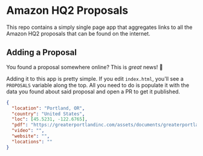 # Amazon HQ2 Proposals

This repo contains a simply single page app that aggregates links to all the
Amazon HQ2 proposals that can be found on the internet.

## Adding a Proposal

You found a proposal somewhere online? This is *great* news! :tada:

Adding it to this app is pretty simple. If you edit `index.html`, you'll see a
`PROPOSALS` variable along the top. All you need to do is populate it with the
data you found about said proposal and open a PR to get it published.

```json
{
  "location": "Portland, OR",
  "country": "United States",
  "loc": [45.5231, -122.6765],
  "pdf": "https://greaterportlandinc.com/assets/documents/greaterportlandinc-amazonhq2.pdf",
  "video": "",
  "website": "",
  "locations": ""
}
```
